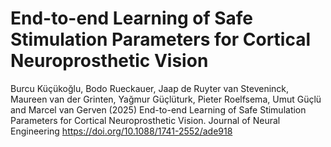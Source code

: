 # End-to-end Learning of Safe Stimulation Parameters for Cortical Neuroprosthetic Vision

Burcu Küçükoğlu, Bodo Rueckauer, Jaap de Ruyter van Steveninck, Maureen van der Grinten, Yağmur Güçlüturk, Pieter Roelfsema, Umut Güçlü and Marcel van Gerven (2025) End-to-end Learning of Safe Stimulation Parameters for Cortical Neuroprosthetic Vision. Journal of Neural Engineering https://doi.org/10.1088/1741-2552/ade918

